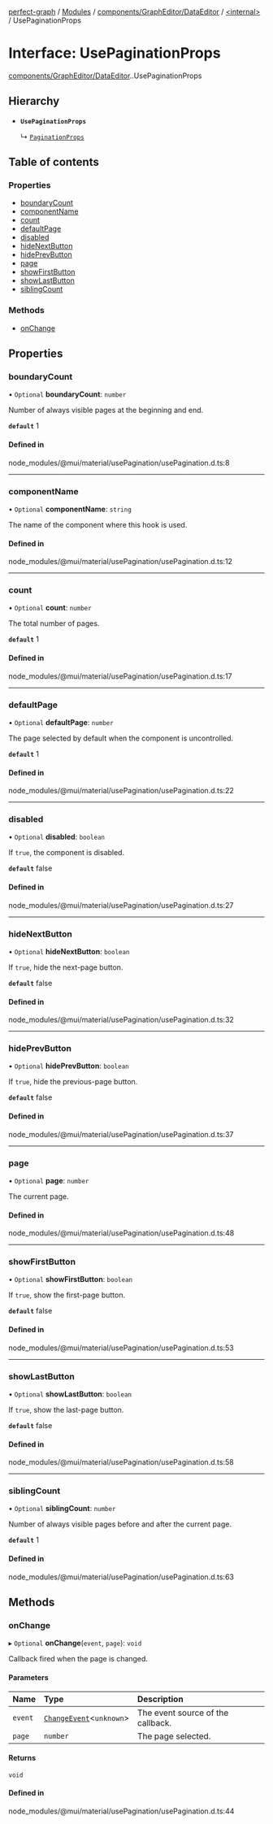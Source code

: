 [perfect-graph](../README.md) / [Modules](../modules.md) / [components/GraphEditor/DataEditor](../modules/components_GraphEditor_DataEditor.md) / [<internal\>](../modules/components_GraphEditor_DataEditor._internal_.md) / UsePaginationProps

# Interface: UsePaginationProps

[components/GraphEditor/DataEditor](../modules/components_GraphEditor_DataEditor.md).[<internal>](../modules/components_GraphEditor_DataEditor._internal_.md).UsePaginationProps

## Hierarchy

- **`UsePaginationProps`**

  ↳ [`PaginationProps`](components_GraphEditor_DataEditor._internal_.PaginationProps.md)

## Table of contents

### Properties

- [boundaryCount](components_GraphEditor_DataEditor._internal_.UsePaginationProps.md#boundarycount)
- [componentName](components_GraphEditor_DataEditor._internal_.UsePaginationProps.md#componentname)
- [count](components_GraphEditor_DataEditor._internal_.UsePaginationProps.md#count)
- [defaultPage](components_GraphEditor_DataEditor._internal_.UsePaginationProps.md#defaultpage)
- [disabled](components_GraphEditor_DataEditor._internal_.UsePaginationProps.md#disabled)
- [hideNextButton](components_GraphEditor_DataEditor._internal_.UsePaginationProps.md#hidenextbutton)
- [hidePrevButton](components_GraphEditor_DataEditor._internal_.UsePaginationProps.md#hideprevbutton)
- [page](components_GraphEditor_DataEditor._internal_.UsePaginationProps.md#page)
- [showFirstButton](components_GraphEditor_DataEditor._internal_.UsePaginationProps.md#showfirstbutton)
- [showLastButton](components_GraphEditor_DataEditor._internal_.UsePaginationProps.md#showlastbutton)
- [siblingCount](components_GraphEditor_DataEditor._internal_.UsePaginationProps.md#siblingcount)

### Methods

- [onChange](components_GraphEditor_DataEditor._internal_.UsePaginationProps.md#onchange)

## Properties

### boundaryCount

• `Optional` **boundaryCount**: `number`

Number of always visible pages at the beginning and end.

**`default`** 1

#### Defined in

node_modules/@mui/material/usePagination/usePagination.d.ts:8

___

### componentName

• `Optional` **componentName**: `string`

The name of the component where this hook is used.

#### Defined in

node_modules/@mui/material/usePagination/usePagination.d.ts:12

___

### count

• `Optional` **count**: `number`

The total number of pages.

**`default`** 1

#### Defined in

node_modules/@mui/material/usePagination/usePagination.d.ts:17

___

### defaultPage

• `Optional` **defaultPage**: `number`

The page selected by default when the component is uncontrolled.

**`default`** 1

#### Defined in

node_modules/@mui/material/usePagination/usePagination.d.ts:22

___

### disabled

• `Optional` **disabled**: `boolean`

If `true`, the component is disabled.

**`default`** false

#### Defined in

node_modules/@mui/material/usePagination/usePagination.d.ts:27

___

### hideNextButton

• `Optional` **hideNextButton**: `boolean`

If `true`, hide the next-page button.

**`default`** false

#### Defined in

node_modules/@mui/material/usePagination/usePagination.d.ts:32

___

### hidePrevButton

• `Optional` **hidePrevButton**: `boolean`

If `true`, hide the previous-page button.

**`default`** false

#### Defined in

node_modules/@mui/material/usePagination/usePagination.d.ts:37

___

### page

• `Optional` **page**: `number`

The current page.

#### Defined in

node_modules/@mui/material/usePagination/usePagination.d.ts:48

___

### showFirstButton

• `Optional` **showFirstButton**: `boolean`

If `true`, show the first-page button.

**`default`** false

#### Defined in

node_modules/@mui/material/usePagination/usePagination.d.ts:53

___

### showLastButton

• `Optional` **showLastButton**: `boolean`

If `true`, show the last-page button.

**`default`** false

#### Defined in

node_modules/@mui/material/usePagination/usePagination.d.ts:58

___

### siblingCount

• `Optional` **siblingCount**: `number`

Number of always visible pages before and after the current page.

**`default`** 1

#### Defined in

node_modules/@mui/material/usePagination/usePagination.d.ts:63

## Methods

### onChange

▸ `Optional` **onChange**(`event`, `page`): `void`

Callback fired when the page is changed.

#### Parameters

| Name | Type | Description |
| :------ | :------ | :------ |
| `event` | [`ChangeEvent`](components_Container._internal_.ChangeEvent.md)<`unknown`\> | The event source of the callback. |
| `page` | `number` | The page selected. |

#### Returns

`void`

#### Defined in

node_modules/@mui/material/usePagination/usePagination.d.ts:44
